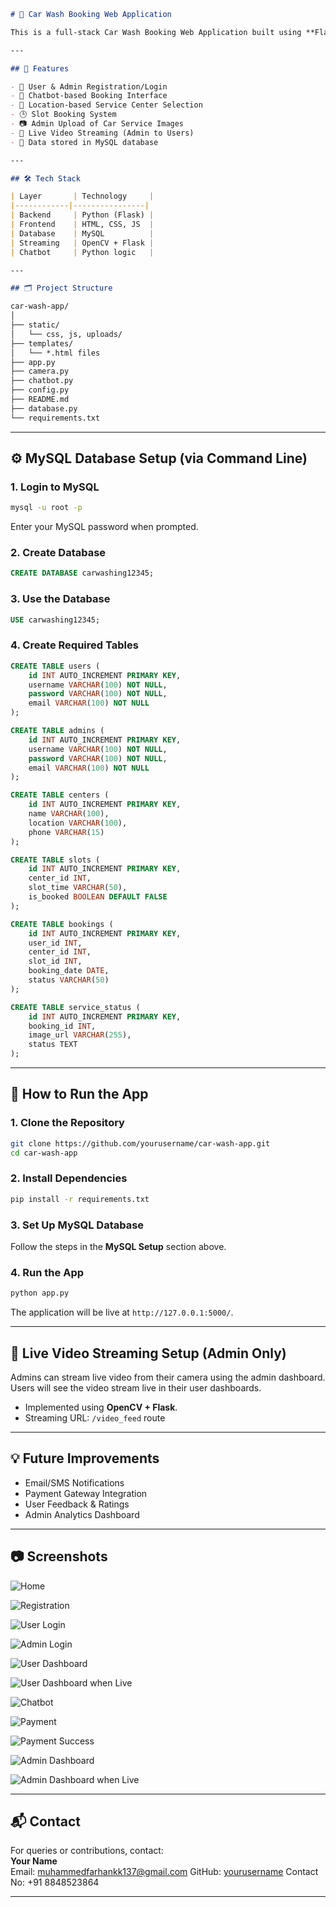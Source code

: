 
```markdown
# 🚗 Car Wash Booking Web Application

This is a full-stack Car Wash Booking Web Application built using **Flask**, **MySQL**, and **HTML/CSS/JS**, integrated with a **Chatbot Interface** for user interaction. The application allows users to book car wash services, choose service centers, and view live admin video streams and service status with images.

---

## 📌 Features

- 🔐 User & Admin Registration/Login
- 💬 Chatbot-based Booking Interface
- 📍 Location-based Service Center Selection
- 🕒 Slot Booking System
- 📷 Admin Upload of Car Service Images
- 📡 Live Video Streaming (Admin to Users)
- 💾 Data stored in MySQL database

---

## 🛠️ Tech Stack

| Layer       | Technology     |
|------------|----------------|
| Backend     | Python (Flask) |
| Frontend    | HTML, CSS, JS  |
| Database    | MySQL          |
| Streaming   | OpenCV + Flask |
| Chatbot     | Python logic   |

---

## 🗂️ Project Structure

car-wash-app/
│
├── static/
│   └── css, js, uploads/
├── templates/
│   └── *.html files
├── app.py
├── camera.py
├── chatbot.py
├── config.py
├── README.md
├── database.py
└── requirements.txt
```

---

## ⚙️ MySQL Database Setup (via Command Line)

### 1. Login to MySQL

```bash
mysql -u root -p
```

Enter your MySQL password when prompted.

### 2. Create Database

```sql
CREATE DATABASE carwashing12345;
```

### 3. Use the Database

```sql
USE carwashing12345;
```

### 4. Create Required Tables

```sql
CREATE TABLE users (
    id INT AUTO_INCREMENT PRIMARY KEY,
    username VARCHAR(100) NOT NULL,
    password VARCHAR(100) NOT NULL,
    email VARCHAR(100) NOT NULL
);

CREATE TABLE admins (
    id INT AUTO_INCREMENT PRIMARY KEY,
    username VARCHAR(100) NOT NULL,
    password VARCHAR(100) NOT NULL,
    email VARCHAR(100) NOT NULL
);

CREATE TABLE centers (
    id INT AUTO_INCREMENT PRIMARY KEY,
    name VARCHAR(100),
    location VARCHAR(100),
    phone VARCHAR(15)
);

CREATE TABLE slots (
    id INT AUTO_INCREMENT PRIMARY KEY,
    center_id INT,
    slot_time VARCHAR(50),
    is_booked BOOLEAN DEFAULT FALSE
);

CREATE TABLE bookings (
    id INT AUTO_INCREMENT PRIMARY KEY,
    user_id INT,
    center_id INT,
    slot_id INT,
    booking_date DATE,
    status VARCHAR(50)
);

CREATE TABLE service_status (
    id INT AUTO_INCREMENT PRIMARY KEY,
    booking_id INT,
    image_url VARCHAR(255),
    status TEXT
);
```

---

## 🚀 How to Run the App

### 1. Clone the Repository

```bash
git clone https://github.com/yourusername/car-wash-app.git
cd car-wash-app
```

### 2. Install Dependencies

```bash
pip install -r requirements.txt
```

### 3. Set Up MySQL Database

Follow the steps in the **MySQL Setup** section above.

### 4. Run the App

```bash
python app.py
```

The application will be live at `http://127.0.0.1:5000/`.

---

## 📡 Live Video Streaming Setup (Admin Only)

Admins can stream live video from their camera using the admin dashboard. Users will see the video stream live in their user dashboards.

- Implemented using **OpenCV + Flask**.
- Streaming URL: `/video_feed` route

---

## 💡 Future Improvements

- Email/SMS Notifications
- Payment Gateway Integration
- User Feedback & Ratings
- Admin Analytics Dashboard

---

## 📷 Screenshots

![Home](screenshot/home.png)

![Registration ](screenshot/reg.png)

![User Login](screenshot/userlogin.png)

![Admin Login](screenshot/adminlogin.png)

![User Dashboard](screenshot/userdash.png)

![User Dashboard when Live](screenshot/dashboard.png)

![Chatbot](screenshot/dashboard.png)

![Payment](screenshot/payment.png)

![Payment Success ](screenshot/paymentsuccess.png)

![Admin Dashboard ](screenshot/admindash.png)

![Admin Dashboard when Live ](screenshot/dashboard.png)



---

## 📬 Contact

For queries or contributions, contact:  
**Your Name**  
Email: muhammedfarhankk137@gmail.com
GitHub: [yourusername](https://github.com/yourusername)
Contact No: +91 8848523864

---

```

